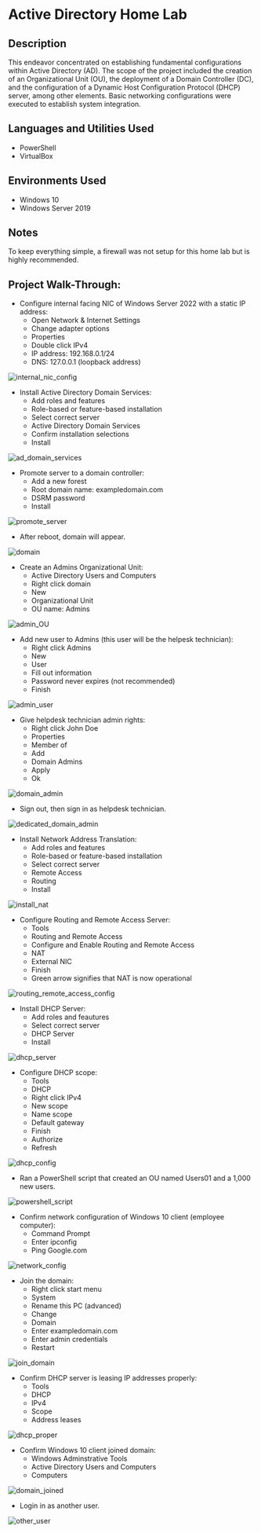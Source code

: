 # Active Directory Home Lab

## Description

This endeavor concentrated on establishing fundamental configurations within Active Directory (AD). The scope of the project included the creation of an Organizational Unit (OU), the deployment of a Domain Controller (DC), and the configuration of a Dynamic Host Configuration Protocol (DHCP) server, among other elements. Basic networking configurations were executed to establish system integration. 

## Languages and Utilities Used

- PowerShell
- VirtualBox

## Environments Used

- Windows 10 
- Windows Server 2019

## Notes

To keep everything simple, a firewall was not setup for this home lab but is highly recommended. 

## Project Walk-Through:

- Configure internal facing NIC of Windows Server 2022 with a static IP address:
  - Open Network & Internet Settings
  - Change adapter options
  - Properties
  - Double click IPv4
  - IP address: 192.168.0.1/24
  - DNS: 127.0.0.1 (loopback address)

![internal_nic_config](https://github.com/CyberDefender369/Active-Directory-Home-Lab/assets/96165986/2e3fe872-0965-4a68-9aca-bca1446f35f6)


- Install Active Directory Domain Services:
  - Add roles and features
  - Role-based or feature-based installation
  - Select correct server
  - Active Directory Domain Services
  - Confirm installation selections
  - Install

![ad_domain_services](https://github.com/CyberDefender369/Active-Directory-Home-Lab/assets/96165986/192dc1cf-a88b-417b-88f7-f0187bd20bc7)


- Promote server to a domain controller:
  - Add a new forest
  - Root domain name: exampledomain.com
  - DSRM password
  - Install

![promote_server](https://github.com/CyberDefender369/Active-Directory-Home-Lab/assets/96165986/f57c391e-d281-4fd4-a8c5-7c23c03d9e3e)


- After reboot, domain will appear. 

![domain](https://github.com/CyberDefender369/Active-Directory-Home-Lab/assets/96165986/9404ce63-6084-40cc-9515-3aff97721908)


- Create an Admins Organizational Unit:
  - Active Directory Users and Computers
  - Right click domain
  - New
  - Organizational Unit
  - OU name: Admins

![admin_OU](https://github.com/CyberDefender369/Active-Directory-Home-Lab/assets/96165986/2a9ab315-200d-45a2-a07c-303d354ead06)


- Add new user to Admins (this user will be the helpesk technician):
  - Right click Admins
  - New
  - User
  - Fill out information
  - Password never expires (not recommended)
  - Finish

![admin_user](https://github.com/CyberDefender369/Active-Directory-Home-Lab/assets/96165986/cc353d06-f651-4e87-9c58-aea2ddd94d29)


- Give helpdesk technician admin rights:
  - Right click John Doe
  - Properties
  - Member of
  - Add
  - Domain Admins
  - Apply
  - Ok
 
![domain_admin](https://github.com/CyberDefender369/Active-Directory-Home-Lab/assets/96165986/837e898a-d530-43f2-91cd-3fcb577265b9)


- Sign out, then sign in as helpdesk technician.

![dedicated_domain_admin](https://github.com/CyberDefender369/Active-Directory-Home-Lab/assets/96165986/7d4fc74d-1d03-4108-8c46-7df55d3fd7e1)


- Install Network Address Translation:
  - Add roles and features
  - Role-based or feature-based installation
  - Select correct server
  - Remote Access
  - Routing
  - Install

![install_nat](https://github.com/CyberDefender369/Active-Directory-Home-Lab/assets/96165986/635e6993-fc9b-4a41-a7ed-8d4e328cc8ab)


- Configure Routing and Remote Access Server:
  - Tools
  - Routing and Remote Access
  - Configure and Enable Routing and Remote Access
  - NAT
  - External NIC
  - Finish
  - Green arrow signifies that NAT is now operational

![routing_remote_access_config](https://github.com/CyberDefender369/Active-Directory-Home-Lab/assets/96165986/a3998a92-a948-47f6-af95-2b64b763740e)


- Install DHCP Server:
  - Add roles and feautures
  - Select correct server 
  - DHCP Server
  - Install

![dhcp_server](https://github.com/CyberDefender369/Active-Directory-Home-Lab/assets/96165986/a42f6bfe-7f9a-4f29-8cdd-287edeecc82b)


- Configure DHCP scope:
  - Tools
  - DHCP
  - Right click IPv4
  - New scope
  - Name scope
  - Default gateway
  - Finish
  - Authorize
  - Refresh
 
![dhcp_config](https://github.com/CyberDefender369/Active-Directory-Home-Lab/assets/96165986/129a3d55-818a-45ae-944a-959b25d050be)


- Ran a PowerShell script that created an OU named Users01 and a 1,000 new users.

![powershell_script](https://github.com/CyberDefender369/Active-Directory-Home-Lab/assets/96165986/31816c61-57ca-4a83-b508-4a42997fcca0)


- Confirm network configuration of Windows 10 client (employee computer):
  - Command Prompt
  - Enter ipconfig 
  - Ping Google.com
    
![network_config](https://github.com/CyberDefender369/Active-Directory-Home-Lab/assets/96165986/8b5c63e0-567c-4a0b-9f90-eb38036b8f69)


- Join the domain:
  - Right click start menu
  - System
  - Rename this PC (advanced)
  - Change
  - Domain
  - Enter exampledomain.com
  - Enter admin credentials
  - Restart

![join_domain](https://github.com/CyberDefender369/Active-Directory-Home-Lab/assets/96165986/3efc5863-4c59-4e9f-bd88-3ee6e3bb217d)


- Confirm DHCP server is leasing IP addresses properly:
  - Tools
  - DHCP
  - IPv4
  - Scope
  - Address leases

![dhcp_proper](https://github.com/CyberDefender369/Active-Directory-Home-Lab/assets/96165986/5b39ded2-953b-4532-bc39-4bc33ed01875)


- Confirm Windows 10 client joined domain:
  - Windows Adminstrative Tools
  - Active Directory Users and Computers
  - Computers

![domain_joined](https://github.com/CyberDefender369/Active-Directory-Home-Lab/assets/96165986/d0a74baf-8162-4f18-9522-0ef1aacc2765)


- Login in as another user.

![other_user](https://github.com/CyberDefender369/Active-Directory-Home-Lab/assets/96165986/bb86efea-3e9b-44ba-9057-4be2084db477)


